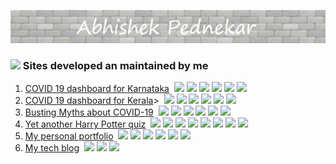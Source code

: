 ![hero_image](https://github.com/AbhishekPednekar84/AbhishekPednekar84/blob/master/images/hero.jpg)

### <img src="https://img.icons8.com/fluent/24/000000/domain.png"/> Sites developed an maintained by me
1. <a href="https://kar.covid19-info.website" target="blank">COVID 19 dashboard for Karnataka</a>&nbsp;&nbsp;<img src="https://img.icons8.com/color/17/000000/html-5.png"/>&nbsp;<img src="https://img.icons8.com/color/17/000000/css3.png"/>&nbsp;<img src="https://img.icons8.com/ultraviolet/17/000000/react.png"/>&nbsp;<img src="https://img.icons8.com/color/17/000000/nodejs.png"/>&nbsp;<img src="https://img.icons8.com/color/17/000000/travis-ci.png"/>&nbsp;<img src="https://cdn3.iconfinder.com/data/icons/logos-and-brands-adobe/512/89_Digital_Ocean-512.png" width="17px" /><br/>
2. <a href="https://kl.covid19-info.website" target="blank">COVID 19 dashboard for Kerala</a>>&nbsp;&nbsp;<img src="https://img.icons8.com/color/17/000000/html-5.png"/>&nbsp;<img src="https://img.icons8.com/color/17/000000/css3.png"/>&nbsp;<img src="https://img.icons8.com/ultraviolet/17/000000/react.png"/>&nbsp;<img src="https://img.icons8.com/color/17/000000/nodejs.png"/>&nbsp;<img src="https://img.icons8.com/color/17/000000/travis-ci.png"/>&nbsp;<img src="https://cdn3.iconfinder.com/data/icons/logos-and-brands-adobe/512/89_Digital_Ocean-512.png" width="17px" /><br/>
3. <a href="https://coronamythbusters.com" target="blank">Busting Myths about COVID-19</a>&nbsp;&nbsp;<img src="https://img.icons8.com/color/17/000000/html-5.png"/>&nbsp;<img src="https://img.icons8.com/color/17/000000/css3.png"/>&nbsp;<img src="https://img.icons8.com/material-sharp/17/000000/django.png"/>&nbsp;<img src="https://img.icons8.com/color/17/000000/postgreesql.png"/>&nbsp;<img src="https://img.icons8.com/color/17/000000/travis-ci.png"/>&nbsp;<img src="https://cdn3.iconfinder.com/data/icons/logos-and-brands-adobe/512/89_Digital_Ocean-512.png" width="17px" /><br/>
4. <a href="https://yahpq.rocks" target="blank">Yet another Harry Potter quiz</a>&nbsp;&nbsp;<img src="https://img.icons8.com/color/17/000000/html-5.png"/>&nbsp;<img src="https://img.icons8.com/color/17/000000/css3.png"/>&nbsp;<img src="https://img.icons8.com/ultraviolet/17/000000/react.png"/>&nbsp;<img src="https://img.icons8.com/color/17/000000/nodejs.png"/>&nbsp;<img src="https://img.icons8.com/material-sharp/17/000000/django.png"/>&nbsp;<img src="https://img.icons8.com/color/17/000000/postgreesql.png"/>&nbsp;<img src="https://img.icons8.com/color/17/000000/travis-ci.png"/>&nbsp;<img src="https://cdn3.iconfinder.com/data/icons/logos-and-brands-adobe/512/89_Digital_Ocean-512.png" width="17px" /><br/>
5. <a href="https://abhishekpednekar.com" target="blank">My personal portfolio</a>&nbsp;&nbsp;<img src="https://img.icons8.com/color/17/000000/html-5.png"/>&nbsp;<img src="https://img.icons8.com/color/17/000000/sass.png"/>&nbsp;<img src="https://icon2.cleanpng.com/20180508/rie/kisspng-flask-python-web-framework-web-application-tutoria-5af1dbb6d4ea62.8503418315257998628721.jpg" width="17px"/>&nbsp;<img src="https://img.icons8.com/color/17/000000/postgreesql.png"/>&nbsp;<img src="https://img.icons8.com/color/17/000000/travis-ci.png"/>&nbsp;<img src="https://cdn3.iconfinder.com/data/icons/logos-and-brands-adobe/512/89_Digital_Ocean-512.png" width="17px" /><br/>
6. <a href="https://codedisciples.com" target="blank">My tech blog</a>&nbsp;&nbsp;<img src="https://img.icons8.com/color/17/000000/python.png"/>&nbsp;<img src="https://img.icons8.com/android/17/000000/markdown.png"/>&nbsp;<img src="https://media-exp1.licdn.com/dms/image/C4E0BAQEAt7-u6GJMlw/company-logo_200_200/0?e=2159024400&v=beta&t=4CYxl7atZ0Yn9lJko6w02yIywYQiLr9hrQcH3cF4GDI" width="17px" />

